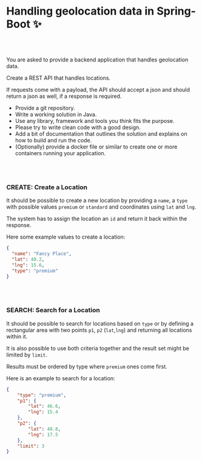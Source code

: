 # Handling geolocation data in Spring-Boot ✨

<br><br>

You are asked to provide a backend application that handles geolocation data.

Create a REST API that handles locations.

If requests come with a payload, the API should accept a json and should return a json as well, if a response is required.

- Provide a git repository.
- Write a working solution in Java. 
- Use any library, framework and tools you think fits the purpose.
- Please try to write clean code with a good design. 
- Add a bit of documentation that outlines the solution and explains on how to build and run the code. 
- (Optionally) provide a docker file or similar to create one or more containers running your application.

<br><br>

### CREATE: Create a Location

It should be possible to create a new location by providing a `name`, a `type` with possible values `premium` or `standard`
and coordinates using `lat` and `lng`.

The system has to assign the location an `id` and return it back within the response.

Here some example values to create a location:

```json
{
  "name": "Fancy Place",
  "lat": 48.2,
  "lng": 15.6,
  "type": "premium"
}
```

<br><br>

### SEARCH: Search for a Location

It should be possible to search for locations based on `type` or by defining a rectangular area with two points `p1`, `p2`
(`lat`,`lng`) and returning all locations within it.

It is also possible to use both criteria together and the result set might be limited by `limit`.

Results must be ordered by type where `premium` ones come first.

Here is an example to search for a location:

```json
{
    "type": "premium",
    "p1": {
        "lat": 46.6,
        "lng": 15.4
    },
    "p2": {
        "lat": 48.8,
        "lng": 17.5
    },
    "limit": 3
}
```
